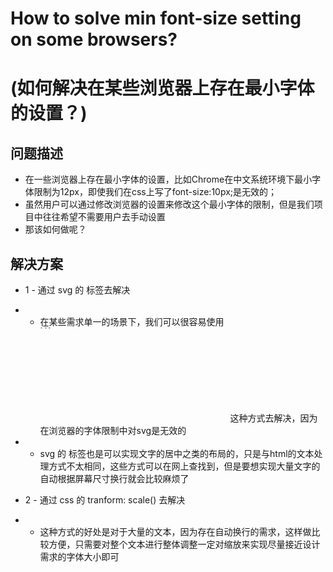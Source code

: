 # How to solve min font-size setting on some browsers?
# (如何解决在某些浏览器上存在最小字体的设置？)

## 问题描述
* 在一些浏览器上存在最小字体的设置，比如Chrome在中文系统环境下最小字体限制为12px，即使我们在css上写了font-size:10px;是无效的；
* 虽然用户可以通过修改浏览器的设置来修改这个最小字体的限制，但是我们项目中往往希望不需要用户去手动设置
* 那该如何做呢？

## 解决方案
* 1 - 通过 svg 的 <text> 标签去解决
* * 在某些需求单一的场景下，我们可以很容易使用 <svg><text style="font-size:10px;">文字</text></svg> 这种方式去解决，因为在浏览器的字体限制中对svg是无效的
* * svg 的 <text><text> 标签也是可以实现文字的居中之类的布局的，只是与html的文本处理方式不太相同，这些方式可以在网上查找到，但是要想实现大量文字的自动根据屏幕尺寸换行就会比较麻烦了

* 2 - 通过 css 的 tranform: scale() 去解决
* * 这种方式的好处是对于大量的文本，因为存在自动换行的需求，这样做比较方便，只需要对整个文本进行整体调整一定对缩放来实现尽量接近设计需求的字体大小即可
